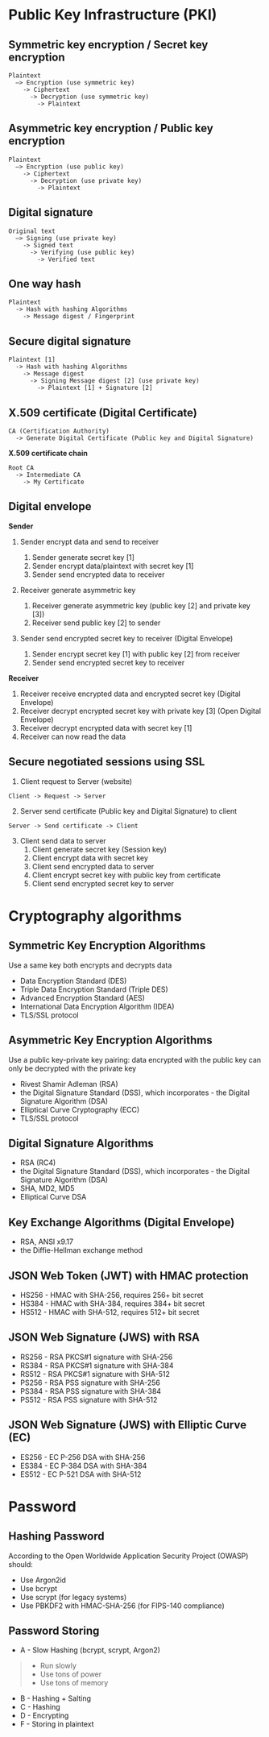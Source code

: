 # Public Key Infrastructure (PKI)
## Symmetric key encryption / Secret key encryption
```
Plaintext 
  —> Encryption (use symmetric key) 
    -> Ciphertext 
      -> Decryption (use symmetric key) 
        -> Plaintext
```

## Asymmetric key encryption / Public key encryption
```
Plaintext 
  —> Encryption (use public key) 
    -> Ciphertext 
      -> Decryption (use private key) 
        -> Plaintext
```

## Digital signature
```
Original text 
  —> Signing (use private key) 
    -> Signed text 
      -> Verifying (use public key) 
        -> Verified text
```

## One way hash
```
Plaintext
  -> Hash with hashing Algorithms
    -> Message digest / Fingerprint
```

## Secure digital signature
```
Plaintext [1]
  -> Hash with hashing Algorithms
    -> Message digest
      -> Signing Message digest [2] (use private key)
        -> Plaintext [1] + Signature [2]
```

## X.509 certificate (Digital Certificate)
```
CA (Certification Authority)
  -> Generate Digital Certificate (Public key and Digital Signature)
```

**X.509 certificate chain**
```
Root CA
  -> Intermediate CA
    -> My Certificate
```

## Digital envelope
**Sender**
1. Sender encrypt data and send to receiver
    1. Sender generate secret key [1]
    2. Sender encrypt data/plaintext with secret key [1]
    3. Sender send encrypted data to receiver

2. Receiver generate asymmetric key
    1. Receiver generate asymmetric key (public key [2] and private key [3])
    2. Receiver send public key [2] to sender

3. Sender send encrypted secret key to receiver (Digital Envelope)    
    1. Sender encrypt secret key [1] with public key [2] from receiver
    2. Sender send encrypted secret key to receiver

**Receiver**
1. Receiver receive encrypted data and encrypted secret key (Digital Envelope)
2. Receiver decrypt encrypted secret key with private key [3] (Open Digital Envelope)
3. Receiver decrypt encrypted data with secret key [1]
4. Receiver can now read the data

## Secure negotiated sessions using SSL
1. Client request to Server (website)
```
Client -> Request -> Server
```
2. Server send certificate (Public key and Digital Signature) to client
```
Server -> Send certificate -> Client
```
3. Client send data to server
    1. Client generate secret key (Session key)
    2. Client encrypt data with secret key
    3. Client send encrypted data to server
    4. Client encrypt secret key with public key from certificate
    5. Client send encrypted secret key to server

# Cryptography algorithms
## Symmetric Key Encryption Algorithms
Use a same key both encrypts and decrypts data
- Data Encryption Standard (DES)
- Triple Data Encryption Standard (Triple DES)
- Advanced Encryption Standard (AES)
- International Data Encryption Algorithm (IDEA)
- TLS/SSL protocol

## Asymmetric Key Encryption Algorithms
Use a public key-private key pairing: data encrypted with the public key can only be decrypted with the private key
- Rivest Shamir Adleman (RSA)
- the Digital Signature Standard (DSS), which incorporates - the Digital Signature Algorithm (DSA)
- Elliptical Curve Cryptography (ECC)
- TLS/SSL protocol

## Digital Signature Algorithms
- RSA (RC4)
- the Digital Signature Standard (DSS), which incorporates - the Digital Signature Algorithm (DSA)
- SHA, MD2, MD5
- Elliptical Curve DSA

## Key Exchange Algorithms (Digital Envelope)
- RSA, ANSI x9.17
- the Diffie-Hellman exchange method

## JSON Web Token (JWT) with HMAC protection
- HS256 - HMAC with SHA-256, requires 256+ bit secret
- HS384 - HMAC with SHA-384, requires 384+ bit secret
- HS512 - HMAC with SHA-512, requires 512+ bit secret

## JSON Web Signature (JWS) with RSA
- RS256 - RSA PKCS#1 signature with SHA-256
- RS384 - RSA PKCS#1 signature with SHA-384
- RS512 - RSA PKCS#1 signature with SHA-512
- PS256 - RSA PSS signature with SHA-256
- PS384 - RSA PSS signature with SHA-384
- PS512 - RSA PSS signature with SHA-512

## JSON Web Signature (JWS) with Elliptic Curve (EC)
- ES256 - EC P-256 DSA with SHA-256
- ES384 - EC P-384 DSA with SHA-384
- ES512 - EC P-521 DSA with SHA-512

# Password
## Hashing Password
According to the Open Worldwide Application Security Project (OWASP) should:
- Use Argon2id
- Use bcrypt
- Use scrypt (for legacy systems)
- Use PBKDF2 with HMAC-SHA-256 (for FIPS-140 compliance)

## Password Storing
- A - Slow Hashing (bcrypt, scrypt, Argon2)
> - Run slowly
> - Use tons of power
> - Use tons of memory
- B - Hashing + Salting
- C - Hashing
- D - Encrypting
- F - Storing in plaintext